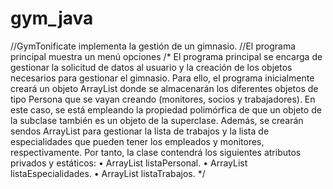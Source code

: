 # gym_java

//GymTonificate implementa la gestión de un gimnasio. 
//El programa principal muestra un menú opciones
/*
El programa principal se encarga de gestionar la solicitud de datos al usuario y la creación de los
objetos necesarios para gestionar el gimnasio. Para ello, el programa inicialmente creará un objeto
ArrayList<Persona> donde se almacenarán los diferentes objetos de tipo Persona que se vayan
creando (monitores, socios y trabajadores). En este caso, se está empleando la propiedad polimórfica de
que un objeto de la subclase también es un objeto de la superclase.
Además, se crearán sendos ArrayList<String> para gestionar la lista de trabajos y la lista de
especialidades que pueden tener los empleados y monitores, respectivamente.
Por tanto, la clase contendrá los siguientes atributos privados y estáticos:
• ArrayList<Persona> listaPersonal.
• ArrayList<String> listaEspecialidades.
• ArrayList<String> listaTrabajos. 
*/
